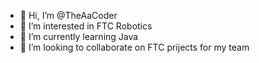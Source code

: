 - 👋 Hi, I’m @TheAaCoder
- 👀 I’m interested in FTC Robotics
- 🌱 I’m currently learning Java
- 💞️ I’m looking to collaborate on FTC prijects for my team


<!---
TheAaCoder/TheAaCoder is a ✨ special ✨ repository because its `README.md` (this file) appears on your GitHub profile.
You can click the Preview link to take a look at your changes.
--->
